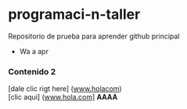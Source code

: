 # programaci-n-taller
Repositorio de prueba para aprender github
principal

- Wa a apr
### Contenido 2
[dale clic rigt here]
(www.holacom)  
[clic aqui] (www.hola.com]
**AAAA**   
